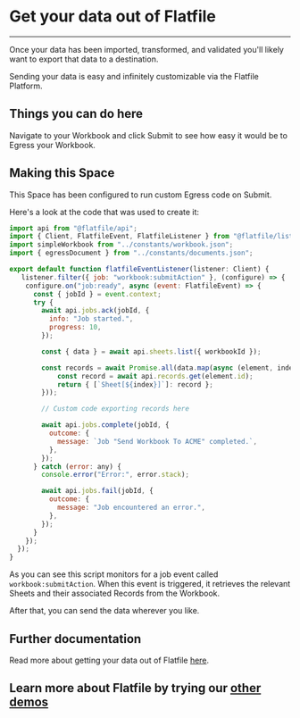 # Get your data out of Flatfile

---

Once your data has been imported, transformed, and validated you'll likely want to export that data to a destination.

Sending your data is easy and infinitely customizable via the Flatfile Platform.

## Things you can do here

Navigate to your Workbook and click Submit to see how easy it would be to Egress your Workbook.

## Making this Space

This Space has been configured to run custom Egress code on Submit.

Here's a look at the code that was used to create it:

```jsx
import api from "@flatfile/api";
import { Client, FlatfileEvent, FlatfileListener } from "@flatfile/listener";
import simpleWorkbook from "../constants/workbook.json";
import { egressDocument } from "../constants/documents.json";

export default function flatfileEventListener(listener: Client) {
   listener.filter({ job: "workbook:submitAction" }, (configure) => {
    configure.on("job:ready", async (event: FlatfileEvent) => {
      const { jobId } = event.context;
      try {
        await api.jobs.ack(jobId, {
          info: "Job started.",
          progress: 10,
        });

        const { data } = await api.sheets.list({ workbookId });

        const records = await Promise.all(data.map(async (element, index) => {
            const record = await api.records.get(element.id);
            return { [`Sheet[${index}]`]: record };
        }));

        // Custom code exporting records here

        await api.jobs.complete(jobId, {
          outcome: {
            message: `Job "Send Workbook To ACME" completed.`,
          },
        });
      } catch (error: any) {
        console.error("Error:", error.stack);

        await api.jobs.fail(jobId, {
          outcome: {
            message: "Job encountered an error.",
          },
        });
      }
    });
  });
}

```

As you can see this script monitors for a job event called `workbook:submitAction`. When this event is triggered, it retrieves the relevant Sheets and their associated Records from the Workbook.

After that, you can send the data wherever you like.

## Further documentation

Read more about getting your data out of Flatfile <a href="https://flatfile.com/docs/guides/egress" target="_blank">here</a>.

## Learn more about Flatfile by trying our <a href="https://platform.flatfile.com/getting-started" target="_blank">other demos</a>
